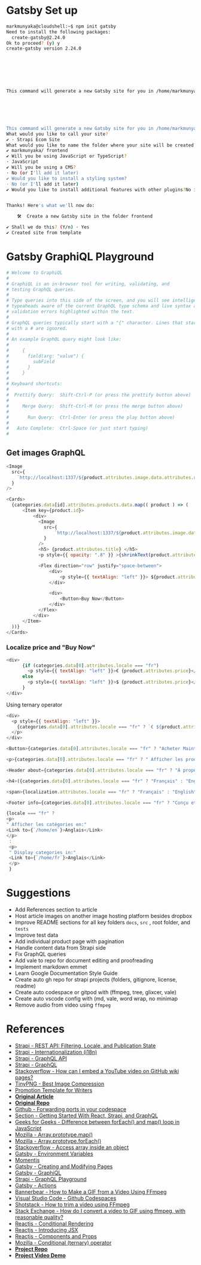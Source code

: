 # Gatsby Set up

```bash
markmunyaka@cloudshell:~$ npm init gatsby
Need to install the following packages:
  create-gatsby@2.24.0
Ok to proceed? (y) y
create-gatsby version 2.24.0



                                                                            Welcome to Gatsby!



This command will generate a new Gatsby site for you in /home/markmunyaka with the setup you select. Let's answer some questions:


                                                                            Welcome to Gatsby!



This command will generate a new Gatsby site for you in /home/markmunyaka with the setup you select. Let's answer some questions:
What would you like to call your site?
✔ · Strapi Ecom Site
What would you like to name the folder where your site will be created?
✔ markmunyaka/ frontend
✔ Will you be using JavaScript or TypeScript?
· JavaScript
✔ Will you be using a CMS?
· No (or I'll add it later)
✔ Would you like to install a styling system?
· No (or I'll add it later)
✔ Would you like to install additional features with other plugins?No items were selected


Thanks! Here's what we'll now do:

    🛠  Create a new Gatsby site in the folder frontend

✔ Shall we do this? (Y/n) · Yes
✔ Created site from template
```

# Gatsby GraphiQL Playground

```yml
# Welcome to GraphiQL
#
# GraphiQL is an in-browser tool for writing, validating, and
# testing GraphQL queries.
#
# Type queries into this side of the screen, and you will see intelligent
# typeaheads aware of the current GraphQL type schema and live syntax and
# validation errors highlighted within the text.
#
# GraphQL queries typically start with a "{" character. Lines that start
# with a # are ignored.
#
# An example GraphQL query might look like:
#
#     {
#       field(arg: "value") {
#         subField
#       }
#     }
#
# Keyboard shortcuts:
#
#  Prettify Query:  Shift-Ctrl-P (or press the prettify button above)
#
#     Merge Query:  Shift-Ctrl-M (or press the merge button above)
#
#       Run Query:  Ctrl-Enter (or press the play button above)
#
#   Auto Complete:  Ctrl-Space (or just start typing)
#

```

## Get images GraphQL

```js
<Image
  src={
    `http://localhost:1337/${product.attributes.image.data.attributes.url}`
  }
/>

<Cards>
  {categories.data[id].attributes.products.data.map(( product ) => (
      <Item key={product.id}>
          <div>
            <Image
              src={
                  `http://localhost:1337/${product.attributes.image.data.attributes.url}`
              }
            />
            <h5> {product.attributes.title} </h5>
            <p style={{ opacity: ".8" }} >{shrinkText(product.attributes.description, 4)} </p>

            <Flex direction="row" justify="space-between">
                <div>
                    <p style={{ textAlign: "left" }}> ${product.attributes.price} </p>
                </div>

                <div>
                    <Button>Buy Now</Button>
                </div>
            </Flex>
          </div>
      </Item>
  ))}
</Cards>
```

### Localize price and "Buy Now"

```js
<div>
      {if (categories.data[0].attributes.locale === "fr")
        <p style={{ textAlign: "left" }}>€ {product.attributes.price}</p>
      else
        <p style={{ textAlign: "left" }}>$ {product.attributes.price}</p>
      }
</div>
```

Using ternary operator
```js
<div>
  <p style={{ textAlign: "left" }}>
    {categories.data[0].attributes.locale === "fr" ? `€ ${product.attributes.price}` : `$ ${product.attributes.price}`}    
  </p>
</div>
```

```js
<Button>{categories.data[0].attributes.locale === "fr" ? "Acheter Maintenant" : "Buy Now"}</Button>
```

```js
<p>{categories.data[0].attributes.locale === "fr" ? " Afficher les produits en:" : " Display products in:"}</p>
```

```js
<Header about={categories.data[0].attributes.locale === "fr" ? "À propos" : "About" } />
```

```js
<h4>({categories.data[0].attributes.locale === "fr" ? "Français" : "English"})</h4>
```

```js
<span>{localization.attributes.locale === "fr" ? "Français" : "English"}</span>
```

```js
<Footer info={categories.data[0].attributes.locale === "fr" ? "Conçu et Construit par" : "Designed and Built by" } />
```

```js
{locale === "fr" ?
<p> 
" Afficher les catégories en:"
<Link to={`/home/en`}>Anglais</Link>
</p>
 :
 <p> 
 " Display categories in:"
 <Link to={`/home/fr`}>Anglais</Link>
 </p>
 }
 ```

 # Suggestions

 - Add References section to article
 - Host article images on another image hosting platform besides dropbox
 - Improve README sections for all key folders `docs`, `src` , root folder, and `tests`
 - Improve test data
 - Add individual product page with pagination
 - Handle content data from Strapi side
 - Fix GraphQL queries
 - Add vale to repo for document editing and proofreading
 - Implement markdown emmet
 - Learn Google Documentation Style Guide
 - Create auto gh repo for strapi projects (folders, gitignore, license, readme) 
 - Create auto codespace or gitpod with (ffmpeg, tree, glixcer, vale)
 - Create auto vscode config with (md, vale, word wrap, no minimap
 - Remove audio from video using `ffmpeg`
 
# References

- [Strapi - REST API: Filtering, Locale, and Publication State](https://docs.strapi.io/developer-docs/latest/developer-resources/database-apis-reference/rest/filtering-locale-publication.html)
- [Strapi - Internationalization (i18n)](https://docs.strapi.io/developer-docs/latest/plugins/i18n.html)
- [Strapi - GraphQL API](https://docs.strapi.io/developer-docs/latest/developer-resources/database-apis-reference/graphql-api.html)
- [Strapi - GraphQL](https://docs.strapi.io/developer-docs/latest/plugins/graphql.html)
- [Stackoverflow - How can I embed a YouTube video on GitHub wiki pages?](https://stackoverflow.com/questions/11804820/how-can-i-embed-a-youtube-video-on-github-wiki-pages)
- [TinyPNG - Best Image Compression](https://tinypng.com/)
- [Promotion Template for Writers](https://strapi.notion.site/Promotion-Template-for-Writers-1645b77a97a640d2a32047297b6bc3f0)
- [**Original Article**](https://strapi.io/blog/building-applications-for-an-international-audience-using-strapi-i18n-plugin)
- [**Original Repo**](https://github.com/vickywane/strapi-i18n)
- [Github - Forwarding ports in your codespace](https://docs.github.com/en/codespaces/developing-in-codespaces/forwarding-ports-in-your-codespace)
- [Section - Getting Started With React, Strapi, and GraphQL](https://www.section.io/engineering-education/getting-started-with-react-strapi-graphql/)
- [Geeks for Geeks - Difference between forEach() and map() loop in JavaScript](https://www.geeksforgeeks.org/difference-between-foreach-and-map-loop-in-javascript/)
- [Mozilla - Array.prototype.map()](https://developer.mozilla.org/en-US/docs/Web/JavaScript/Reference/Global_Objects/Array/map)
- [Mozilla - Array.prototype.forEach()](https://developer.mozilla.org/en-US/docs/Web/JavaScript/Reference/Global_Objects/Array/forEach)
- [Stackoverflow - Access array inside an object](https://stackoverflow.com/questions/29140301/access-array-inside-an-object)
- [Gatsby - Environment Variables](https://www.gatsbyjs.com/docs/how-to/local-development/environment-variables/)
- [Momentjs](https://momentjs.com/)
- [Gatsby - Creating and Modifying Pages](https://www.gatsbyjs.com/docs/creating-and-modifying-pages/)
- [Gatsby - GraphiQL](http://localhost:8000/__graphql)
- [Strapi - GraphQL Playground](http://localhost:1337/graphql)
- [Gatsby - Actions](https://www.gatsbyjs.com/docs/reference/config-files/actions/)
- [Bannerbear - How to Make a GIF from a Video Using FFmpeg](https://www.bannerbear.com/blog/how-to-make-a-gif-from-a-video-using-ffmpeg/)
- [Visual Studio Code - Github Codespaces](https://code.visualstudio.com/docs/remote/codespaces)
- [Shotstack - How to trim a video using FFmpeg](https://shotstack.io/learn/use-ffmpeg-to-trim-video/)
- [Stack Exchange - How do I convert a video to GIF using ffmpeg, with reasonable quality?](https://superuser.com/questions/556029/how-do-i-convert-a-video-to-gif-using-ffmpeg-with-reasonable-quality)
- [Reactjs - Conditional Rendering](https://reactjs.org/docs/conditional-rendering.html)
- [Reactjs - Introducing JSX](https://reactjs.org/docs/introducing-jsx.html)
- [Reactjs - Components and Props](https://reactjs.org/docs/components-and-props.html)
- [Mozilla - Conditional (ternary) operator](https://developer.mozilla.org/en-US/docs/Web/JavaScript/Reference/Operators/Conditional_Operator)
- [**Project Repo**](https://github.com/Marktawa/tags-strapi-bluedolphin)
- [**Project Video Demo**](https://www.youtube.com/watch?v=-0HHEt6j2f0)